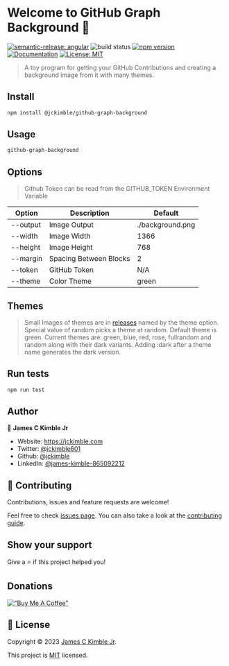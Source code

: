 # Welcome to GitHub Graph Background 👋

[![semantic-release: angular](https://img.shields.io/badge/semantic--release-angular-e10079?logo=semantic-release)](https://github.com/semantic-release/semantic-release)
![build status](https://github.com/jckimble/github-graph-background/actions/workflows/release.yml/badge.svg?branch=master)
[![npm version](https://img.shields.io/npm/v/@jckimble/github-graph-background)](https://www.npmjs.com/package/@jckimble/github-graph-background)
[![Documentation](https://img.shields.io/badge/documentation-yes-brightgreen.svg)](https://github.com/jckimble/Github-Graph-Background#readme)
[![License: MIT](https://img.shields.io/github/license/jckimble/github-graph-background)](https://github.com/jckimble/Github-Graph-Background/blob/master/LICENSE)

> A toy program for getting your GitHub Contributions and creating a background image from it with many themes.

## Install

```sh
npm install @jckimble/github-graph-background
```

## Usage

```sh
github-graph-background
```

## Options

> Github Token can be read from the GITHUB_TOKEN Environment Variable

| Option   | Description            | Default          |
| -------- | ---------------------- | ---------------- |
| --output | Image Output           | ./background.png |
| --width  | Image Width            | 1366             |
| --height | Image Height           | 768              |
| --margin | Spacing Between Blocks | 2                |
| --token  | GitHub Token           | N/A              |
| --theme  | Color Theme            | green            |

## Themes

> Small Images of themes are in [releases](https://github.com/jckimble/github-graph-background/releases/latest) named by the theme option.
> Special value of random picks a theme at random. Default theme is green.
> Current themes are: green, blue, red, rose, fullrandom and random along with their dark variants.
> Adding :dark after a theme name generates the dark version.

## Run tests

```sh
npm run test
```

## Author

👤 **James C Kimble Jr**

- Website: https://jckimble.com
- Twitter: [@jckimble601](https://twitter.com/jckimble601)
- Github: [@jckimble](https://github.com/jckimble)
- LinkedIn: [@james-kimble-865092212](https://linkedin.com/in/james-kimble-865092212)

## 🤝 Contributing

Contributions, issues and feature requests are welcome!

Feel free to check [issues page](https://github.com/jckimble/Github-Graph-Background/issues). You can also take a look at the [contributing guide](https://github.com/jckimble/Github-Graph-Background/blob/master/CONTRIBUTING.md).

## Show your support

Give a ⭐️ if this project helped you!

## Donations

[!["Buy Me A Coffee"](https://www.buymeacoffee.com/assets/img/custom_images/orange_img.png)](https://www.buymeacoffee.com/jckimble)

## 📝 License

Copyright © 2023 [James C Kimble Jr](https://github.com/jckimble).

This project is [MIT](https://github.com/jckimble/Github-Graph-Background/blob/master/LICENSE) licensed.
